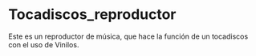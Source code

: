 # Tocadiscos_reproductor
Este es un reproductor de música, que hace la función de un tocadiscos con el uso de Vinilos.
